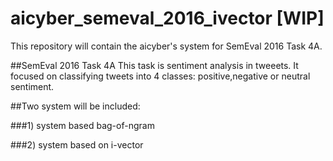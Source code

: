 # aicyber_semeval_2016_ivector [WIP]

This repository will contain the aicyber's system for SemEval 2016 Task 4A.

##SemEval 2016 Task 4A
This task is sentiment analysis in tweeets. It focused on classifying tweets into 4 classes: positive,negative or neutral sentiment.

##Two system will be included:

###1) system based bag-of-ngram

###2) system based on i-vector

